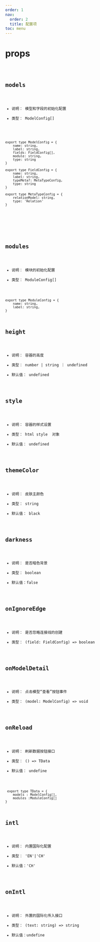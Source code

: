 ```yaml
---
order: 1
nav:
  order: 2
  title: 配置项
toc: menu
---
```




# props


 <code src="../type-erd.tsx"  inline />


## models 

- 说明： 模型和字段的初始化配置
- 类型： ModelConfig[]

```

export type ModelConfig = {
    name: string,
    label: string,
    fields: FieldConfig[],
    module: string,
    type: string 
}

export type FieldConfig = {
    name: string,
    label: string,
    typeMeta?: MetaTypeConfig,
    type: string
}

export type MetaTypeConfig = {
    relationModel: string,
    type: 'Relation'
}







```


## modules

- 说明： 模块的初始化配置
- 类型： ModuleConfig[]



```
export type ModuleConfig = {
    name: string,
    label: string,
}

```


## height

- 说明： 容器的高度
- 类型： number | string ｜ undefined
- 默认值： undefined



## style

- 说明： 容器的样式设置
- 类型： html style  对象
- 默认值： undefined

## themeColor

- 说明： 皮肤主颜色
- 类型： string 
- 默认值： black

## darkness

- 说明： 是否暗色背景
- 类型： boolean 
- 默认值：false


## onIgnoreEdge
- 说明： 是否忽略连接线的创建
- 类型： (field: FieldConfig) => boolean

## onModelDetail
- 说明： 点击模型“查看”按钮事件
- 类型： (model: ModelConfig) => void

## onReload
- 说明： 刷新数据按钮接口
- 类型： () => TData
- 默认值： undefine

```
 export type TData = {
    models : ModelConfig[],
    modules :ModuleConfig[]
}
```

## intl

- 说明： 内置国际化配置
- 类型： 'EN'|'CH' 
- 默认值：'CH'

## onIntl

- 说明：  外置的国际化传入接口
- 类型： (text: string) => string
- 默认值：undefine